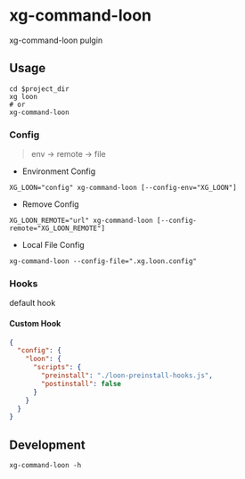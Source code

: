 # xg-command-loon
xg-command-loon pulgin

## Usage
```shell
cd $project_dir
xg loon
# or
xg-command-loon
```

### Config
> env -> remote -> file

- Environment Config
```shell
XG_LOON="config" xg-command-loon [--config-env="XG_LOON"]
```
- Remove Config
```shell
XG_LOON_REMOTE="url" xg-command-loon [--config-remote="XG_LOON_REMOTE"]
```
- Local File Config
```shell
xg-command-loon --config-file=".xg.loon.config"
```

### Hooks
default hook

#### Custom Hook
```json
{
  "config": {
    "loon": {
      "scripts": {
        "preinstall": "./loon-preinstall-hooks.js",
        "postinstall": false
      }
    }
  }
}
```

## Development
```shell
xg-command-loon -h
```
